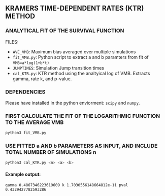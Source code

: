 ## KRAMERS TIME-DEPENDENT RATES (KTR) METHOD
### ANALYTICAL FIT OF THE SURVIVAL FUNCTION

FILES:
* `AVE_VMB`: Maximum bias averaged over multiple simulations
* `fit_VMB.py`: Python script to extract a and b paramters from fit of `VMB=a*log(1+b*t)`
* `JUMPTIMES`: Simulation Jump transition times 
* `cal_KTR.py`: KTR method using the analtyical log of VMB. Extracts gamma, rate k, and p-value.

### DEPENDENCIES

Please have installed in the python enviorment: `scipy` and `numpy`.

### FIRST CALCULATE THE FIT OF THE LOGARITHMIC FUNCTION TO THE AVERAGE VMB

```bash
python3 fit_VMB.py
```

### USE FITTED a AND b PARAMETERS AS INPUT, AND INCLUDE TOTAL NUMBER OF SIMULATIONS n

```bash
python3 cal_KTR.py <n> <a> <b>
```

#### Example output:

```
gamma 0.4867346223619609 k 1.7030556148664812e-11 pval 0.4329427782593286
```

